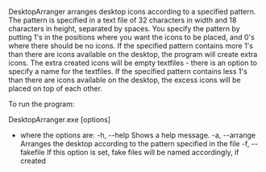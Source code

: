 DesktopArranger arranges desktop icons according to a specified pattern. 
The pattern is specified in a text file of 32 characters in width and 18 characters in height, separated by spaces.
You specify the pattern by putting 1's in the positions where you want the icons to be placed, and 0's where there should be no icons.
If the specified pattern contains more 1's than there are icons available on the desktop, the program will create extra icons.
The extra created icons will be empty textfiles - there is an option to specify a name for the textfiles.
If the specified pattern contains less 1's than there are icons available on the desktop, the excess icons will be placed on top of each other.

To run the program:

DesktopArranger.exe [options]
- where the options are:
      -h, --help			            Shows a help message.
			-a, --arrange <NameOfFile>	Arranges the desktop according to the pattern specified in the file
			-f, --fakefile <NameOfFile>	If this option is set, fake files will be named accordingly, if created
